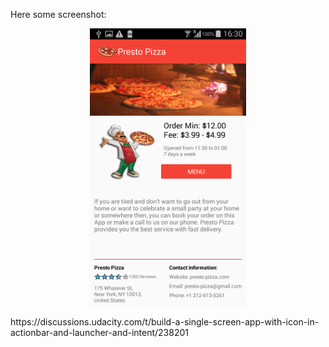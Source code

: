 Here some screenshot:
<p align="center">
  <img src="Screenshot_2017-04-06-16-30-13.png" width="250"/>
</p>
https://discussions.udacity.com/t/build-a-single-screen-app-with-icon-in-actionbar-and-launcher-and-intent/238201
